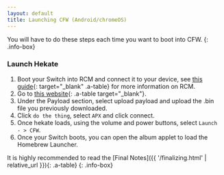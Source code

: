 ```yaml
---
layout: default
title: Launching CFW (Android/chromeOS)
---
```


You will have to do these steps each time you want to boot into CFW.
{: .info-box}

### Launch Hekate

1. Boot your Switch into RCM and connect it to your device, see [this guide](https://xghostboyx.github.io/RCM-Guide){: target="_blank" .a-table} for more information on RCM.
2. Go to [this website](https://atlas44.s3-us-west-2.amazonaws.com/web-fusee-launcher/index.html){: .a-table target="_blank"}.
3. Under the Payload section, select upload payload and upload the .bin file you previously downloaded.
4. Click `do the thing`, select `APX` and click connect.</li>
5. Once hekate loads, using the volume and power buttons, select `Launch - > CFW`.
6. Once your Switch boots, you can open the album applet to load the Homebrew Launcher.

It is highly recommended to read the [Final Notes]({{ '/finalizing.html' | relative_url }}){: .a-table}
{: .info-box}